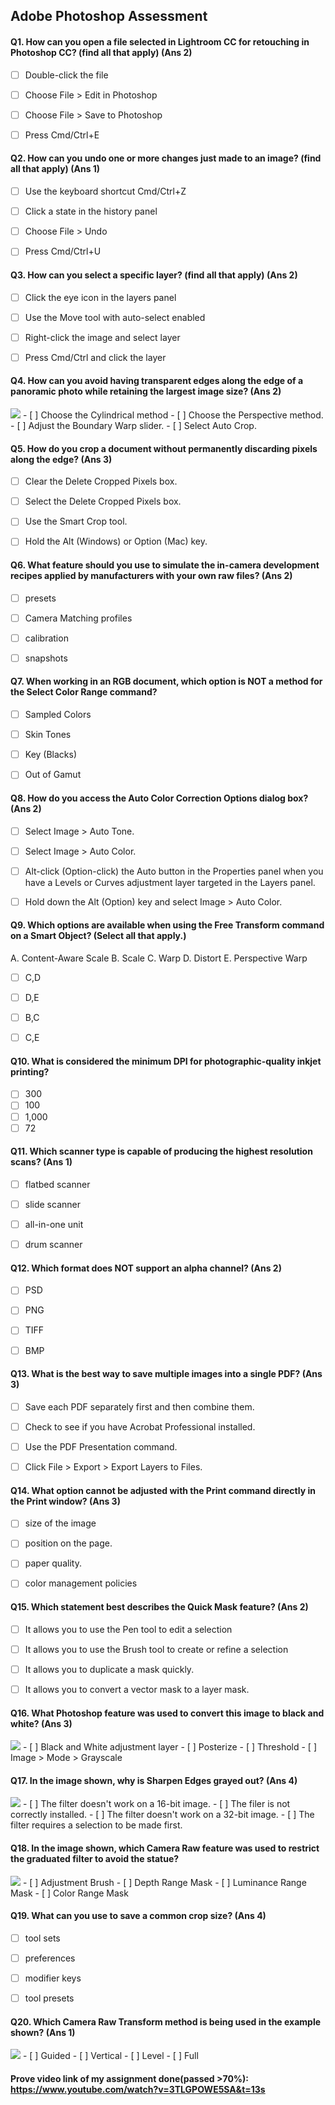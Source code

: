 Adobe Photoshop Assessment
---------------------
#### Q1. How can you open a file selected in Lightroom CC for retouching in Photoshop CC? (find all that apply) (Ans 2)
- [ ] Double-click the file
- [ ] Choose File > Edit in Photoshop
- [ ] Choose File > Save to Photoshop
- [ ] Press Cmd/Ctrl+E


#### Q2. How can you undo one or more changes just made to an image? (find all that apply) (Ans 1)
- [ ] Use the keyboard shortcut Cmd/Ctrl+Z
- [ ] Click a state in the history panel
- [ ] Choose File > Undo
- [ ] Press Cmd/Ctrl+U


#### Q3. How can you select a specific layer? (find all that apply) (Ans 2)
- [ ] Click the eye icon in the layers panel
- [ ] Use the Move tool with auto-select enabled
- [ ] Right-click the image and select layer
- [ ] Press Cmd/Ctrl and click the layer


#### Q4. How can you avoid having transparent edges along the edge of a panoramic photo while retaining the largest image size? (Ans 2)
<img src="https://github.com/ebazhanov/in-quiz-questions/blob/master/adobe-photoshop/image/Screenshot%20(441).png?raw=true">
- [ ] Choose the Cylindrical method
- [ ] Choose the Perspective method.
- [ ] Adjust the Boundary Warp slider.
- [ ] Select Auto Crop.

#### Q5. How do you crop a document without permanently discarding pixels along the edge? (Ans 3)
- [ ] Clear the Delete Cropped Pixels box.
- [ ] Select the Delete Cropped Pixels box.
- [ ] Use the Smart Crop tool.
- [ ] Hold the Alt (Windows) or Option (Mac) key.


#### Q6. What feature should you use to simulate the in-camera development recipes applied by manufacturers with your own raw files? (Ans 2)
- [ ] presets
- [ ] Camera Matching profiles
- [ ] calibration
- [ ] snapshots


#### Q7. When working in an RGB document, which option is NOT a method for the Select Color Range command? 
- [ ] Sampled Colors
- [ ] Skin Tones
- [ ] Key (Blacks)
- [ ] Out of Gamut


#### Q8. How do you access the Auto Color Correction Options dialog box? (Ans 2)
- [ ] Select Image > Auto Tone.
- [ ] Select Image > Auto Color.
- [ ] Alt-click (Option-click) the Auto button in the Properties panel when you have a Levels or Curves adjustment layer targeted in the Layers panel.
- [ ] Hold down the Alt (Option) key and select Image > Auto Color.


#### Q9. Which options are available when using the Free Transform command on a Smart Object? (Select all that apply.) 
A. Content-Aware Scale
B. Scale
C. Warp
D. Distort
E. Perspective Warp

- [ ] C,D
- [ ] D,E
- [ ] B,C
- [ ] C,E


#### Q10. What is considered the minimum DPI for photographic-quality inkjet printing?
- [ ] 300
- [ ] 100
- [ ] 1,000
- [ ] 72

#### Q11. Which scanner type is capable of producing the highest resolution scans? (Ans 1)
- [ ] flatbed scanner
- [ ] slide scanner
- [ ] all-in-one unit
- [ ] drum scanner


#### Q12. Which format does NOT support an alpha channel? (Ans 2)
- [ ] PSD
- [ ] PNG
- [ ] TIFF
- [ ] BMP


#### Q13. What is the best way to save multiple images into a single PDF? (Ans 3)
- [ ] Save each PDF separately first and then combine them.
- [ ] Check to see if you have Acrobat Professional installed.
- [ ] Use the PDF Presentation command.
- [ ] Click File > Export > Export Layers to Files.


#### Q14. What option cannot be adjusted with the Print command directly in the Print window? (Ans 3)
- [ ] size of the image
- [ ] position on the page.
- [ ] paper quality.
- [ ] color management policies


#### Q15. Which statement best describes the Quick Mask feature? (Ans 2)
- [ ] It allows you to use the Pen tool to edit a selection
- [ ] It allows you to use the Brush tool to create or refine a selection
- [ ] It allows you to duplicate a mask quickly.
- [ ] It allows you to convert a vector mask to a layer mask.


#### Q16. What Photoshop feature was used to convert this image to black and white? (Ans 3)
<img src="https://github.com/ebazhanov/in-quiz-questions/blob/master/Photoshop/image/Screenshot%20(444).png?raw=true">
- [ ] Black and White adjustment layer
- [ ] Posterize
- [ ] Threshold
- [ ] Image > Mode > Grayscale


#### Q17. In the image shown, why is Sharpen Edges grayed out? (Ans 4)
<img src="https://github.com/ebazhanov/in-quiz-questions/blob/master/Photoshop/image/Screenshot%20(440).png?raw=true">
- [ ] The filter doesn't work on a 16-bit image.
- [ ] The filer is not correctly installed.
- [ ] The filter doesn't work on a 32-bit image.
- [ ] The filter requires a selection to be made first.


#### Q18. In the image shown, which Camera Raw feature was used to restrict the graduated filter to avoid the statue? 
<img src="https://github.com/ebazhanov/in-quiz-questions/blob/master/adobe-photoshop/image/Screenshot%20(443).png?raw=true">
- [ ] Adjustment Brush
- [ ] Depth Range Mask
- [ ] Luminance Range Mask
- [ ] Color Range Mask


#### Q19. What can you use to save a common crop size? (Ans 4)
- [ ] tool sets
- [ ] preferences
- [ ] modifier keys
- [ ] tool presets


#### Q20. Which Camera Raw Transform method is being used in the example shown? (Ans 1)
<img src= "https://github.com/ebazhanov/in-quiz-questions/blob/master/adobe-photoshop/image/Screenshot%20(442).png?raw=true">
- [ ] Guided
- [ ] Vertical
- [ ] Level
- [ ] Full

#### Prove video link of my assignment done(passed >70%): https://www.youtube.com/watch?v=3TLGPOWE5SA&t=13s
